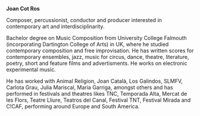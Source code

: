 **Joan Cot Ros**

Composer, percussionist, conductor and producer interested in contemporary art and interdisciplinarity.

Bachelor degree on Music Composition from University College Falmouth (incorporating Dartington College of Arts) in UK, where he studied contemporary composition and free improvisation. He has written scores for contemporary ensembles, jazz, music for circus, dance, theatre, literature, poetry, short and feature films and advertisments. He works on electronic experimental music. 

He has worked with Animal Religion, Joan Català, Los Galindos, SLMFV, Carlota Grau, Julia Mariscal, Maria Garriga, amongst others and has performed in festivals and theatres likes TNC, Temporada Alta, Mercat de les Flors, Teatre Lliure, Teatros del Canal, Festival TNT, Festival Mirada and C!CAF, performing around Europe and South America.
